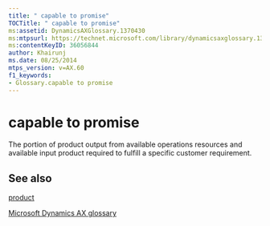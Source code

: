 ```yaml
---
title: " capable to promise"
TOCTitle: " capable to promise"
ms:assetid: DynamicsAXGlossary.1370430
ms:mtpsurl: https://technet.microsoft.com/library/dynamicsaxglossary.1370430(v=AX.60)
ms:contentKeyID: 36056844
author: Khairunj
ms.date: 08/25/2014
mtps_version: v=AX.60
f1_keywords:
- Glossary.capable to promise
---
```


# capable to promise

The portion of product output from available operations resources and available input product required to fulfill a specific customer requirement.

## See also

[product](product.md)

[Microsoft Dynamics AX glossary](glossary/microsoft-dynamics-ax-glossary.md)

  


